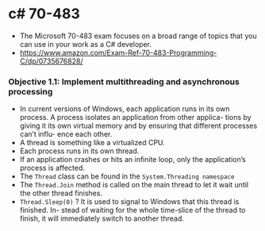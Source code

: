 # c# 70-483
- The Microsoft 70-483 exam focuses on a broad range of topics that you can use in your work as a C# developer. 
- https://www.amazon.com/Exam-Ref-70-483-Programming-C/dp/0735676828/

### Objective 1.1: Implement multithreading and asynchronous processing
- In current versions of Windows, each application runs in its own process. A process isolates an application from other applica- tions by giving it its own virtual memory and by ensuring that different processes can’t influ- ence each other. 
- A thread is something like a virtualized CPU.
- Each process runs in its own thread. 
- If an application crashes or hits an infinite loop, only the application’s process is affected.
- The ```Thread``` class can be found in the ```System.Threading namespace```
- The ```Thread.Join``` method is called on the main thread to let it wait until the other thread finishes.
- ```Thread.Sleep(0)``` ? It is used to signal to Windows that this thread is finished. In- stead of waiting for the whole time-slice of the thread to finish, it will immediately switch to another thread.